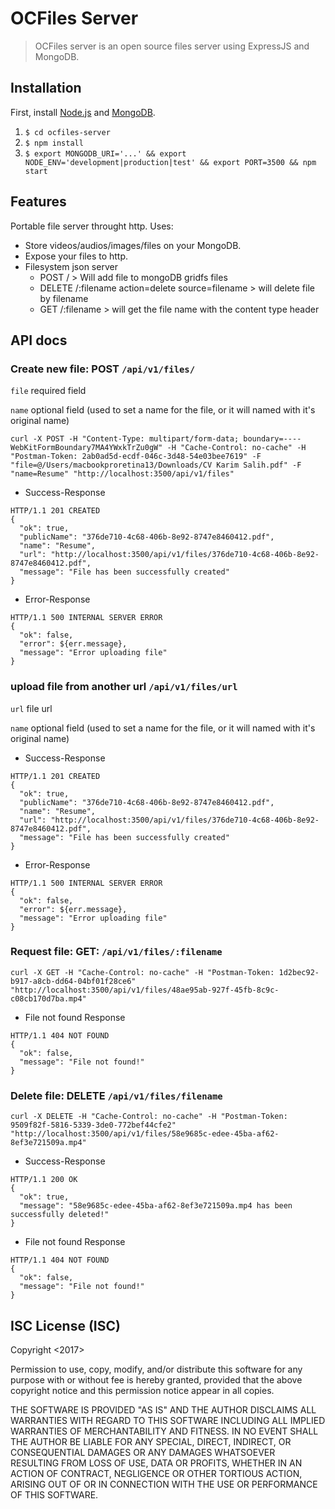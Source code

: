 # OCFiles Server
> OCFiles server is an open source files server using ExpressJS and MongoDB.

## Installation

First, install [Node.js](https://nodejs.org/en/) and [MongoDB](https://docs.mongodb.com/manual/installation/).

1. ``$ cd ocfiles-server``
2. ``$ npm install``
3. ``$ export MONGODB_URI='...' && export NODE_ENV='development|production|test' && export PORT=3500 && npm start ``

## Features

Portable file server throught http. Uses:

* Store videos/audios/images/files on your MongoDB.
* Expose your files to http.
* Filesystem json server
    * POST / > Will add file to mongoDB gridfs files
    * DELETE /:filename action=delete source=filename > will delete file by filename
    * GET /:filename > will get the file name with the content type header

## API docs

### Create new file: **POST** ``/api/v1/files/``

```file``` required field

```name``` optional field (used to set a name for the file, or it will named with it's original name)


```
curl -X POST -H "Content-Type: multipart/form-data; boundary=----WebKitFormBoundary7MA4YWxkTrZu0gW" -H "Cache-Control: no-cache" -H "Postman-Token: 2ab0ad5d-ecdf-046c-3d48-54e03bee7619" -F "file=@/Users/macbookproretina13/Downloads/CV Karim Salih.pdf" -F "name=Resume" "http://localhost:3500/api/v1/files"
```
* Success-Response 
```
HTTP/1.1 201 CREATED
{
  "ok": true,
  "publicName": "376de710-4c68-406b-8e92-8747e8460412.pdf",
  "name": "Resume",
  "url": "http://localhost:3500/api/v1/files/376de710-4c68-406b-8e92-8747e8460412.pdf",
  "message": "File has been successfully created"
}
```
* Error-Response
```
HTTP/1.1 500 INTERNAL SERVER ERROR
{
  "ok": false,
  "error": ${err.message},
  "message": "Error uploading file"
}
```

### upload file from another url ```/api/v1/files/url```

```url``` file url

```name``` optional field (used to set a name for the file, or it will named with it's original name)

* Success-Response 
```
HTTP/1.1 201 CREATED
{
  "ok": true,
  "publicName": "376de710-4c68-406b-8e92-8747e8460412.pdf",
  "name": "Resume",
  "url": "http://localhost:3500/api/v1/files/376de710-4c68-406b-8e92-8747e8460412.pdf",
  "message": "File has been successfully created"
}
```
* Error-Response
```
HTTP/1.1 500 INTERNAL SERVER ERROR
{
  "ok": false,
  "error": ${err.message},
  "message": "Error uploading file"
}
```

### Request file: **GET**: ``/api/v1/files/:filename``
```
curl -X GET -H "Cache-Control: no-cache" -H "Postman-Token: 1d2bec92-b917-a8cb-dd64-04bf01f28ce6" "http://localhost:3500/api/v1/files/48ae95ab-927f-45fb-8c9c-c08cb170d7ba.mp4"
```
* File not found Response
```
HTTP/1.1 404 NOT FOUND
{
  "ok": false,
  "message": "File not found!"
}
```
### Delete file: **DELETE** ``/api/v1/files/filename``
```
curl -X DELETE -H "Cache-Control: no-cache" -H "Postman-Token: 9509f82f-5816-5339-3de0-772bef44cfe2" "http://localhost:3500/api/v1/files/58e9685c-edee-45ba-af62-8ef3e721509a.mp4"
```
* Success-Response
```
HTTP/1.1 200 OK
{
  "ok": true,
  "message": "58e9685c-edee-45ba-af62-8ef3e721509a.mp4 has been successfully deleted!"
}
```
* File not found Response
```
HTTP/1.1 404 NOT FOUND
{
  "ok": false,
  "message": "File not found!"
}
```
## ISC License (ISC)
Copyright <2017> <OCFiles>

Permission to use, copy, modify, and/or distribute this software for any purpose with or without fee is hereby granted, provided that the above copyright notice and this permission notice appear in all copies.

THE SOFTWARE IS PROVIDED "AS IS" AND THE AUTHOR DISCLAIMS ALL WARRANTIES WITH REGARD TO THIS SOFTWARE INCLUDING ALL IMPLIED WARRANTIES OF MERCHANTABILITY AND FITNESS. IN NO EVENT SHALL THE AUTHOR BE LIABLE FOR ANY SPECIAL, DIRECT, INDIRECT, OR CONSEQUENTIAL DAMAGES OR ANY DAMAGES WHATSOEVER RESULTING FROM LOSS OF USE, DATA OR PROFITS, WHETHER IN AN ACTION OF CONTRACT, NEGLIGENCE OR OTHER TORTIOUS ACTION, ARISING OUT OF OR IN CONNECTION WITH THE USE OR PERFORMANCE OF THIS SOFTWARE.

